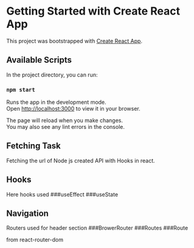 # Getting Started with Create React App

This project was bootstrapped with [Create React App](https://github.com/facebook/create-react-app).

## Available Scripts

In the project directory, you can run:

### `npm start`

Runs the app in the development mode.\
Open [http://localhost:3000](http://localhost:3000) to view it in your browser.

The page will reload when you make changes.\
You may also see any lint errors in the console.

## Fetching Task

Fetching the url of Node js created API with Hooks in react.

## Hooks 

Here hooks used 
###useEffect 
###useState


## Navigation

Routers used for header section 
###BrowerRouter
###Routes
###Route

from react-router-dom






